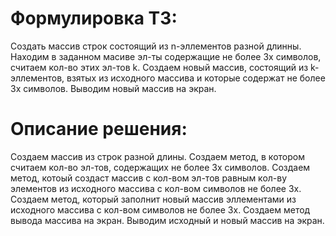 # Формулировка ТЗ:
Создать массив строк состоящий из n-эллементов разной длинны.
Находим в заданном масиве эл-ты содержащие не более 3х символов, считаем кол-во этих эл-тов k.
Создаем новый массив, состоящий из k-эллементов, взятых из исходного массива и которые содержат не более 3х символов.
Выводим новый массив на экран.

# Описание решения:
Создаем массив из строк разной длины.
Создаем метод, в котором считаем кол-во эл-тов, содержащих не более 3х символов.
Создаем метод, котоый создаст массив с кол-вом эл-тов равным кол-ву элементов из исходного массива с кол-вом символов не более 3х.
Создаем метод, который заполнит новый массив эллементами из исходного массива с кол-вом символов не более 3х.
Создаем метод вывода массива на экран.
Выводим исходный и новый массив на экран.
